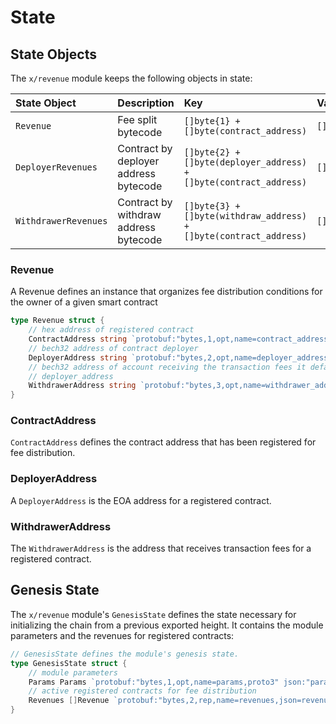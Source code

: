 <!--
order: 2
-->

# State

## State Objects

The `x/revenue` module keeps the following objects in state:

| State Object          | Description                           | Key                                                               | Value              | Store |
| :-------------------- | :------------------------------------ | :---------------------------------------------------------------- | :----------------- | :---- |
| `Revenue`            | Fee split bytecode                     | `[]byte{1} + []byte(contract_address)`                            | `[]byte{revenue}` | KV    |
| `DeployerRevenues`   | Contract by deployer address bytecode | `[]byte{2} + []byte(deployer_address) + []byte(contract_address)` | `[]byte{1}`        | KV    |
| `WithdrawerRevenues` | Contract by withdraw address bytecode | `[]byte{3} + []byte(withdraw_address) + []byte(contract_address)` | `[]byte{1}`        | KV    |

### Revenue

A Revenue defines an instance that organizes fee distribution conditions for
the owner of a given smart contract

```go
type Revenue struct {
	// hex address of registered contract
	ContractAddress string `protobuf:"bytes,1,opt,name=contract_address,json=contractAddress,proto3" json:"contract_address,omitempty"`
	// bech32 address of contract deployer
	DeployerAddress string `protobuf:"bytes,2,opt,name=deployer_address,json=deployerAddress,proto3" json:"deployer_address,omitempty"`
	// bech32 address of account receiving the transaction fees it defaults to
	// deployer_address
	WithdrawerAddress string `protobuf:"bytes,3,opt,name=withdrawer_address,json=withdrawerAddress,proto3" json:"withdrawer_address,omitempty"`
}
```

### ContractAddress

`ContractAddress` defines the contract address that has been registered for fee distribution.

### DeployerAddress

A `DeployerAddress` is the EOA address for a registered contract.

### WithdrawerAddress

The `WithdrawerAddress` is the address that receives transaction fees for a registered contract.

## Genesis State

The `x/revenue` module's `GenesisState` defines the state necessary for initializing the chain from a previous exported height. It contains the module parameters and the revenues for registered contracts:

```go
// GenesisState defines the module's genesis state.
type GenesisState struct {
	// module parameters
	Params Params `protobuf:"bytes,1,opt,name=params,proto3" json:"params"`
	// active registered contracts for fee distribution
	Revenues []Revenue `protobuf:"bytes,2,rep,name=revenues,json=revenues,proto3" json:"revenues"`
}

```
